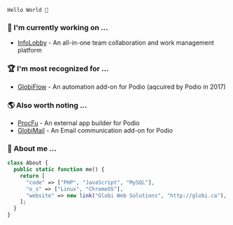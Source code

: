 ```
Hello World 👋
```

### 🚧 I'm currently working on ...
 - [InfoLobby](https://infolobby.com) - An all-in-one team collaboration and work management platform

### 🏆 I'm most recognized for ...
 - [GlobiFlow](https://workflow-automation.podio.com/) - An automation add-on for Podio (aqcuired by Podio in 2017)

### 🌎 Also worth noting ...
 - [ProcFu](https://procfu.com) - An external app builder for Podio
 - [GlobiMail](http://www.globimail.com) - An Email communication add-on for Podio

### 🧔 About me ...
```php
class About {
  public static function me() {
    return [
      "code" => ["PHP", "JavaScript", "MySQL"],
      "o_s" => ["Linux", "ChromeOS"],
      "website" => new link("Globi Web Solutions", "http://globi.ca"),
    ];
  }
}
```
